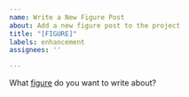 ```yaml
---
name: Write a New Figure Post
about: Add a new figure post to the project
title: "[FIGURE]"
labels: enhancement
assignees: ''

---
```


What [figure](https://github.com/timmybytes/compuneers/blob/main/FIGURES.md) do you want to write about?
